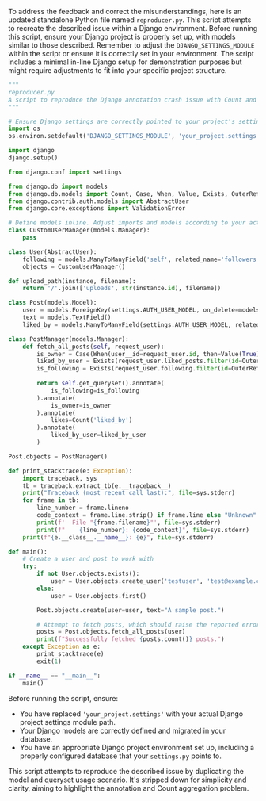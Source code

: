 To address the feedback and correct the misunderstandings, here is an updated standalone Python file named `reproducer.py`. This script attempts to recreate the described issue within a Django environment. Before running this script, ensure your Django project is properly set up, with models similar to those described. Remember to adjust the `DJANGO_SETTINGS_MODULE` within the script or ensure it is correctly set in your environment. The script includes a minimal in-line Django setup for demonstration purposes but might require adjustments to fit into your specific project structure.

```python
"""
reproducer.py
A script to reproduce the Django annotation crash issue with Count and subquery on version 4.1.1.
"""

# Ensure Django settings are correctly pointed to your project's settings
import os
os.environ.setdefault('DJANGO_SETTINGS_MODULE', 'your_project.settings')

import django
django.setup()

from django.conf import settings

from django.db import models
from django.db.models import Count, Case, When, Value, Exists, OuterRef, Prefetch
from django.contrib.auth.models import AbstractUser
from django.core.exceptions import ValidationError

# Define models inline. Adjust imports and models according to your actual project layout
class CustomUserManager(models.Manager):
    pass

class User(AbstractUser):
    following = models.ManyToManyField('self', related_name='followers', symmetrical=False)
    objects = CustomUserManager()

def upload_path(instance, filename):
    return '/'.join(['uploads', str(instance.id), filename])

class Post(models.Model):
    user = models.ForeignKey(settings.AUTH_USER_MODEL, on_delete=models.CASCADE, related_name='posts')
    text = models.TextField()
    liked_by = models.ManyToManyField(settings.AUTH_USER_MODEL, related_name='liked_posts', blank=True)

class PostManager(models.Manager):
    def fetch_all_posts(self, request_user):
        is_owner = Case(When(user__id=request_user.id, then=Value(True)), default=Value(False), output_field=models.BooleanField())
        liked_by_user = Exists(request_user.liked_posts.filter(id=OuterRef('id')))
        is_following = Exists(request_user.following.filter(id=OuterRef('user__id')))
        
        return self.get_queryset().annotate(
            is_following=is_following
        ).annotate(
            is_owner=is_owner
        ).annotate(
            likes=Count('liked_by')
        ).annotate(
            liked_by_user=liked_by_user
        )

Post.objects = PostManager()

def print_stacktrace(e: Exception):
    import traceback, sys
    tb = traceback.extract_tb(e.__traceback__)
    print("Traceback (most recent call last):", file=sys.stderr)
    for frame in tb:
        line_number = frame.lineno
        code_context = frame.line.strip() if frame.line else "Unknown"
        print(f'  File "{frame.filename}"', file=sys.stderr)
        print(f"    {line_number}: {code_context}", file=sys.stderr)
    print(f"{e.__class__.__name__}: {e}", file=sys.stderr)

def main():
    # Create a user and post to work with
    try:
        if not User.objects.exists():
            user = User.objects.create_user('testuser', 'test@example.com', 'password123')
        else:
            user = User.objects.first()

        Post.objects.create(user=user, text="A sample post.")

        # Attempt to fetch posts, which should raise the reported error
        posts = Post.objects.fetch_all_posts(user)
        print(f"Successfully fetched {posts.count()} posts.")
    except Exception as e:
        print_stacktrace(e)
        exit(1)

if __name__ == "__main__":
    main()
```

Before running the script, ensure:
- You have replaced `'your_project.settings'` with your actual Django project settings module path.
- Your Django models are correctly defined and migrated in your database.
- You have an appropriate Django project environment set up, including a properly configured database that your `settings.py` points to.

This script attempts to reproduce the described issue by duplicating the model and queryset usage scenario. It's stripped down for simplicity and clarity, aiming to highlight the annotation and Count aggregation problem.